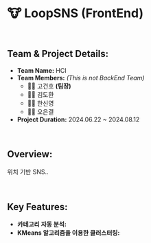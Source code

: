 # 🐮 LoopSNS (FrontEnd)

<br/>

## **Team & Project Details:**
- **Team Name:** HCI
- **Team Members:** *(This is not BackEnd Team)*
    - 🧑‍⚖️ 고건호 **(팀장)**
    - 🧑‍💻 김도환
    - 👩‍💻 한신영
    - 👩‍💻 오은결
- **Project Duration:** 2024.06.22 ~ 2024.08.12

<br/>

## **Overview:**
위치 기반 SNS.. 

<br/>

## **Key Features:**
- **카테고리 자동 분석:** 
- **KMeans 알고리즘을 이용한 클러스터링:** 

<br/>

